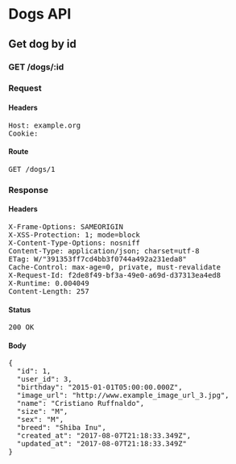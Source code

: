 # Dogs API

## Get dog by id

### GET /dogs/:id
### Request

#### Headers

<pre>Host: example.org
Cookie: </pre>

#### Route

<pre>GET /dogs/1</pre>

### Response

#### Headers

<pre>X-Frame-Options: SAMEORIGIN
X-XSS-Protection: 1; mode=block
X-Content-Type-Options: nosniff
Content-Type: application/json; charset=utf-8
ETag: W/&quot;391353ff7cd4bb3f0744a492a231eda8&quot;
Cache-Control: max-age=0, private, must-revalidate
X-Request-Id: f2de8f49-bf3a-49e0-a69d-d37313ea4ed8
X-Runtime: 0.004049
Content-Length: 257</pre>

#### Status

<pre>200 OK</pre>

#### Body

<pre>{
  "id": 1,
  "user_id": 3,
  "birthday": "2015-01-01T05:00:00.000Z",
  "image_url": "http://www.example_image_url_3.jpg",
  "name": "Cristiano Ruffnaldo",
  "size": "M",
  "sex": "M",
  "breed": "Shiba Inu",
  "created_at": "2017-08-07T21:18:33.349Z",
  "updated_at": "2017-08-07T21:18:33.349Z"
}</pre>
